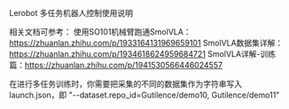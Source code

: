 Lerobot 多任务机器人控制使用说明

相关文档可参考：
使用SO101机械臂跑通SmolVLA：https://zhuanlan.zhihu.com/p/1933164131969659101
SmolVLA数据集详解：https://zhuanlan.zhihu.com/p/1934618624959684721
SmolVLA详解-训练篇：https://zhuanlan.zhihu.com/p/1941530566446024557

在进行多任务训练时，你需要把采集的不同的数据集作为字符串写入launch.json，即
"--dataset.repo_id=Gutilence/demo10, Gutilence/demo11"